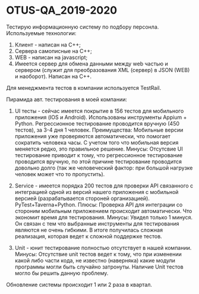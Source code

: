 # OTUS-QA_2019-2020

Тестирую информационную систему по подбору персонла. Используемые технологии:
1. Клиент - написан на C++;
2. Сервера самописные на C++;
3. WEB - написан на javascript;
4. Имеется сервер для обмена данными между web частью и сервером (служит для преобразования XML (сервер) в JSON (WEB) и наоборот). Написан на C++.

Для менеджмента тестов в компании используется TestRail.

Пирамида авт. тестирования в моей компании:

1. UI тесты  - сейчас имеется покрытие в 156 тестов для мобильного приложения (IOS и Android). Использованы инструменты Appium + Python. Регрессионное тестирование проводится вручную (450 тестов), за 3-4 дня 1 человек. 
Преимущества: Мобильные версии приложения уже проверяются автоматически, что помогает сократить человека часы. С учетом того что мобильная версия меняется редко, это правильное решение.
Минусы: Отсутсвие UI тестирование приводит к тому, что регрессионное тестирование проводится вручную, по этой причине тестирование проводится довольно долго (так же человеческий фактор: при большой нагрузке человек может что то пропустить). 

2. Service - имеется порядка 200 тестов для проверки API связанного с интеграцией одной из версий нашего приложения с мобильной версией (разрабатывается стороней организацией). PyTest+Taverna+Python.
Плюсы: Проверка API для интеграции со стороним мобильным приложением происходит автоматически. Что экономит время для тестирования.
Минусы: Увидел только 1 минуся. Он связан с тем что выбранные инструменты для тестирования являются не очень гибкими. В итоге получилась сложная реализация, которая ведет к сложной поддержке тестов.

3. Unit - юнит тестирование полностью отсутствует в нашей компании.
Минусы: Отсутствие unit тестов ведет к тому, что при изменении какой либо части кода, не известно (наверняка) какие модули программы могли быть случайно затронуты. Наличие Unit тестов могло бы решить данную проблему.


Обновление системы происходит 1 или 2 раза в квартал.
